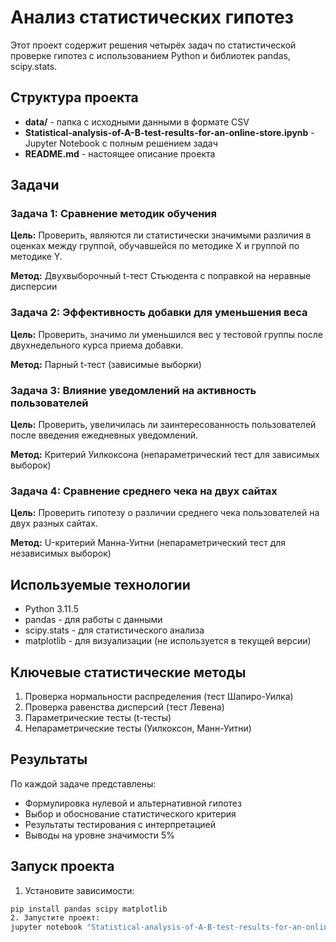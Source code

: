 # Анализ статистических гипотез

Этот проект содержит решения четырёх задач по статистической проверке гипотез с использованием Python и библиотек pandas, scipy.stats.

## Структура проекта

- **data/** - папка с исходными данными в формате CSV
- **Statistical-analysis-of-A-B-test-results-for-an-online-store.ipynb** - Jupyter Notebook с полным решением задач
- **README.md** - настоящее описание проекта

## Задачи

### Задача 1: Сравнение методик обучения
**Цель:** Проверить, являются ли статистически значимыми различия в оценках между группой, обучавшейся по методике X и группой по методике Y.

**Метод:** Двухвыборочный t-тест Стьюдента с поправкой на неравные дисперсии

### Задача 2: Эффективность добавки для уменьшения веса
**Цель:** Проверить, значимо ли уменьшился вес у тестовой группы после двухнедельного курса приема добавки.

**Метод:** Парный t-тест (зависимые выборки)

### Задача 3: Влияние уведомлений на активность пользователей
**Цель:** Проверить, увеличилась ли заинтересованность пользователей после введения ежедневных уведомлений.

**Метод:** Критерий Уилкоксона (непараметрический тест для зависимых выборок)

### Задача 4: Сравнение среднего чека на двух сайтах
**Цель:** Проверить гипотезу о различии среднего чека пользователей на двух разных сайтах.

**Метод:** U-критерий Манна-Уитни (непараметрический тест для независимых выборок)

## Используемые технологии

- Python 3.11.5
- pandas - для работы с данными
- scipy.stats - для статистического анализа
- matplotlib - для визуализации (не используется в текущей версии)

## Ключевые статистические методы

1. Проверка нормальности распределения (тест Шапиро-Уилка)
2. Проверка равенства дисперсий (тест Левена)
3. Параметрические тесты (t-тесты)
4. Непараметрические тесты (Уилкоксон, Манн-Уитни)

## Результаты

По каждой задаче представлены:
- Формулировка нулевой и альтернативной гипотез
- Выбор и обоснование статистического критерия
- Результаты тестирования с интерпретацией
- Выводы на уровне значимости 5%

## Запуск проекта

1. Установите зависимости:
```bash
pip install pandas scipy matplotlib
2. Запустите проект:
jupyter notebook "Statistical-analysis-of-A-B-test-results-for-an-online-store.ipynb"
